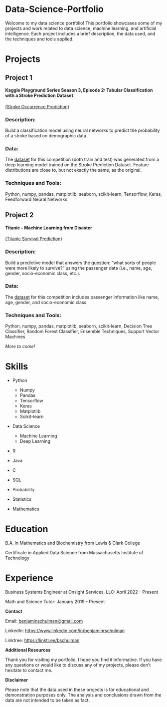 # Data-Science-Portfolio

Welcome to my data science portfolio! This portfolio showcases some of my projects and work related to data science, machine learning, and artificial intelligence. Each project includes a brief description, the data used, and the techniques and tools applied.

# **Projects**

## Project 1 
#### Kaggle Playground Series Season 3, Episode 2: Tabular Classification with a Stroke Prediction Dataset
[(Stroke Occurrence Prediction)](https://github.com/bschulman/Data-Science-Portfolio/blob/5c7ac37f1a63750cf2a7efae8a04b96d4aa04e2e/Kaggle_stroke.ipynb)

### Description: 
Build a classification model using neural networks to predict the probability of a stroke based on demographic data

### Data: 
The [dataset](https://www.kaggle.com/competitions/playground-series-s3e2/data ) for this competition (both train and test) was generated from a deep learning model trained on the Stroke Prediction Dataset. 
Feature distributions are close to, but not exactly the same, as the original.

### Techniques and Tools: 

Python, numpy, pandas, matplotlib, seaborn, scikit-learn, Tensorflow, Keras, Feedforward Neural Networks


## Project 2
#### Titanic - Machine Learning from Disaster
[(Titanic Survival Prediction)](https://github.com/bschulman/Data-Science-Portfolio/blob/ed1b426d0a8ae8aae0fa48a8a4883e3e886a4766/Kaggle%20Titanic%20-%20Machine%20Learning%20from%20Disaster.ipynb)

### Description: 
Build a predictive model that answers the question: “what sorts of people were more likely to survive?” using the passenger data (i.e., name, age, gender, socio-economic class, etc.).

### Data: 
The [dataset](https://www.kaggle.com/competitions/titanic/data ) for this competition includes passenger information like name, age, gender, and socio-economic class. 

### Techniques and Tools: 

Python, numpy, pandas, matplotlib, seaborn, scikit-learn, Decision Tree Classifier, Random Forest Classifier, Ensemble Techniques, Support Vector Machines

*More to come!*

# Skills
- Python 
  - Numpy 
  - Pandas
  - Tensorflow
  - Keras 
  - Matplotlib 
  - Scikit-learn
- Data Science 
  - Machine Learning
  - Deep Learning
- R
- Java 
- C 
- SQL 
- Probability 
- Statistics 

- Mathematics


# Education

B.A. in Mathematics and Biochemistry from Lewis & Clark College

Certificate in Applied Data Science from Massachusetts Institute of Technology

# Experience

Business Systems Engineer at Onsight Services, LLC: April 2022 - Present

Math and Science Tutor: January 2019 - Present

**Contact**

Email: benjaminschulman@gmail.com

LinkedIn: https://www.linkedin.com/in/benjaminrschulman

Linktree: https://linktr.ee/bschulman


**Additional Resources**

Thank you for visiting my portfolio, I hope you find it informative. If you have any questions or would like to discuss any of my projects, please don't hesitate to contact me.

**Disclaimer**

Please note that the data used in these projects is for educational and demonstration purposes only. The analysis and conclusions drawn from the data are not intended to be taken as fact.


